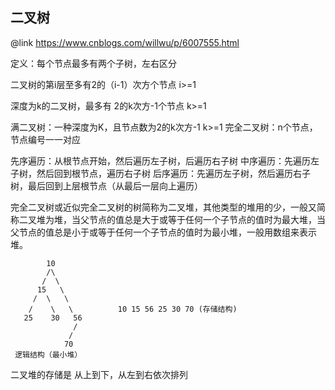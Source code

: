 ## 二叉树
@link https://www.cnblogs.com/willwu/p/6007555.html

定义：每个节点最多有两个子树，左右区分

二叉树的第i层至多有2的（i-1）次方个节点 i>=1

深度为k的二叉树，最多有 2的k次方-1个节点 k>=1

满二叉树：一种深度为K，且节点数为2的k次方-1 k>=1
完全二叉树：n个节点，节点编号一一对应

先序遍历：从根节点开始，然后遍历左子树，后遍历右子树
中序遍历：先遍历左子树，然后回到根节点，遍历右子树
后序遍历：先遍历左子树，然后遍历右子树，最后回到上层根节点（从最后一层向上遍历）

完全二叉树或近似完全二叉树的树简称为二叉堆，其他类型的堆用的少，一般又简称二叉堆为堆，当父节点的值总是大于或等于任何一个子节点的值时为最大堆，当父节点的值总是小于或等于任何一个子节点的值时为最小堆，一般用数组来表示堆。

            10
            /\
           /  \
          15   \
         /  \   \
        /    \   \          10 15 56 25 30 70 (存储结构)
       25    30   56
                  /
                 /
                70
     逻辑结构（最小堆）

二叉堆的存储是 从上到下，从左到右依次排列